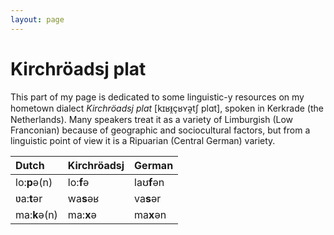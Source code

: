 ```yaml
---
layout: page
---
```


# Kirchröadsj plat

This part of my page is dedicated to some linguistic-y resources on my hometown dialect *Kirchröadsj plat* [kɪʁᵻ̯çʁʏə̯tʃ plɑt], spoken in Kerkrade (the Netherlands). Many speakers treat it as a variety of Limburgish (Low Franconian) because of geographic and sociocultural factors, but from a linguistic point of view it is a Ripuarian (Central German) variety.

| Dutch | Kirchröadsj | German |
| :---- | :---------- | :----- |
| lo:**p**ə(n) | lo:**f**ə | laʊ**f**ən |
| ʋa:**t**ər | wa**s**əʁ | va**s**ər |
| ma:**k**ə(n)| ma:**x**ə | ma**x**ən|

